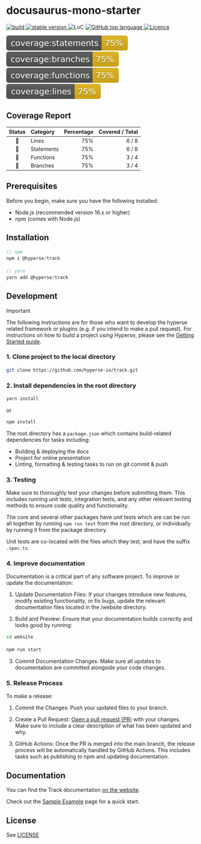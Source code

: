<h1 align="left">docusaurus-mono-starter</h1>

<p align="left">
  <a aria-label="Build" href="https://github.com/hyperse-io/docusaurus-mono-starter/actions?query=workflow%3ACI">
    <img alt="build" src="https://img.shields.io/github/actions/workflow/status/hyperse-io/docusaurus-mono-starter/ci-integrity.yml?branch=main&label=ci&logo=github&style=flat-quare&labelColor=000000" />
  </a>
  <a aria-label="stable version" href="https://www.npmjs.com/package/@hyperse/docusaurus-mono-starter">
    <img alt="stable version" src="https://img.shields.io/npm/v/%40hyperse%2Fdocusaurus-mono-starter?branch=main&label=version&logo=npm&style=flat-quare&labelColor=000000" />
  </a>
  <a>
    <img alt="LoC" src="https://img.shields.io/bundlephobia/min/%40hyperse%2Fdocusaurus-mono-starter?style=flat-quare&labelColor=000000" />
  </a>
  <a aria-label="Top language" href="https://github.com/hyperse-io/docusaurus-mono-starter/search?l=typescript">
    <img alt="GitHub top language" src="https://img.shields.io/github/languages/top/hyperse-io/docusaurus-mono-starter?style=flat-square&labelColor=000&color=blue">
  </a>
  <a aria-label="Licence" href="https://github.com/hyperse-io/docusaurus-mono-starter/blob/main/LICENSE.md">
    <img alt="Licence" src="https://img.shields.io/github/license/hyperse-io/docusaurus-mono-starter?style=flat-quare&labelColor=000000" />
  </a>
</p>
<p align="left">
    <img alt="Coverage: Statements" src="https://raw.githubusercontent.com/hyperse-io/docusaurus-mono-starter/coverage/badges/statements.svg" />
    <img alt="Coverage: Branches version" src="https://raw.githubusercontent.com/hyperse-io/docusaurus-mono-starter/coverage/badges/branches.svg" />
    <img alt="Coverage: Functions" src="https://raw.githubusercontent.com/hyperse-io/docusaurus-mono-starter/coverage/badges/functions.svg" />
    <img alt="Coverage: Lines" src="https://raw.githubusercontent.com/hyperse-io/docusaurus-mono-starter/coverage/badges/lines.svg">
  </a>
</p>

<!-- hyperse-vitest-coverage-reporter-marker-readme -->

## Coverage Report

<table> <thead> <tr> <th align="center">Status</th> <th align="left">Category</th> <th align="right">Percentage</th> <th align="right">Covered / Total</th> </tr> </thead> <tbody> <tr> <td align="center">🔵</td> <td align="left">Lines</td> <td align="right">75%</td> <td align="right">6 / 8</td> </tr> <tr> <td align="center">🔵</td> <td align="left">Statements</td> <td align="right">75%</td> <td align="right">6 / 8</td> </tr> <tr> <td align="center">🔵</td> <td align="left">Functions</td> <td align="right">75%</td> <td align="right">3 / 4</td> </tr> <tr> <td align="center">🔵</td> <td align="left">Branches</td> <td align="right">75%</td> <td align="right">3 / 4</td> </tr> </tbody> </table>

## Prerequisites

Before you begin, make sure you have the following installed:

- Node.js (recommended version 16.x or higher)
- npm (comes with Node.js)

## Installation

```ts
// npm
npm i @hyperse/track

// yarn
yarn add @hyperse/track
```

## Development

> [!IMPORTANT]
> The following instructions are for those who want to develop the hyperse related framework or plugins (e.g. if you intend to make a pull request). For instructions on how to build a project _using_ Hyperse, please see the [Getting Started guide](https://hyperse-io.github.io/docusaurus-mono-starter/docs/community/contributing).

### 1. Clone project to the local directory

```bash
git clone https://github.com/hyperse-io/track.git
```

### 2. Install dependencies in the root directory

```bash
yarn install
```

or

```bash
npm install
```

The root directory has a `package.json` which contains build-related dependencies for tasks including:

- Building & deploying the docs
- Project for online presentation
- Linting, formatting & testing tasks to run on git commit & push

### 3. Testing

Make sure to thoroughly test your changes before submitting them. This includes running unit tests, integration tests, and any other relevant testing methods to ensure code quality and functionality.

The core and several other packages have unit tests which are can be run all together by running `npm run test` from the root directory, or individually by running it from the package directory.

Unit tests are co-located with the files which they test, and have the suffix `.spec.ts`.

### 4. Improve documentation

Documentation is a critical part of any software project. To improve or update the documentation:

1. Update Documentation Files: If your changes introduce new features, modify existing functionality, or fix bugs, update the relevant documentation files located in the /website directory.

2. Build and Preview: Ensure that your documentation builds correctly and looks good by running:

```bash
cd website

npm run start
```

3. Commit Documentation Changes: Make sure all updates to documentation are committed alongside your code changes.

### 5. Release Process

To make a release:

1. Commit the Changes: Push your updated files to your branch.

2. Create a Pull Request: [Open a pull request (PR)](https://github.com/hyperse-io/docusaurus-mono-starter/compare) with your changes. Make sure to include a clear description of what has been updated and why.

3. GitHub Actions: Once the PR is merged into the main branch, the release process will be automatically handled by GitHub Actions. This includes tasks such as publishing to npm and updating documentation.

## Documentation

You can find the Track documentation [on the website](https://hyperse-io.github.io/docusaurus-mono-starter/).

Check out the [Sample Example](https://hyperse-io.github.io/docusaurus-mono-starter/docs/intro/sample-example) page for a quick start.

## License

See [LICENSE](https://github.com/hyperse-io/docusaurus-mono-starter/blob/main/LICENSE.md)
